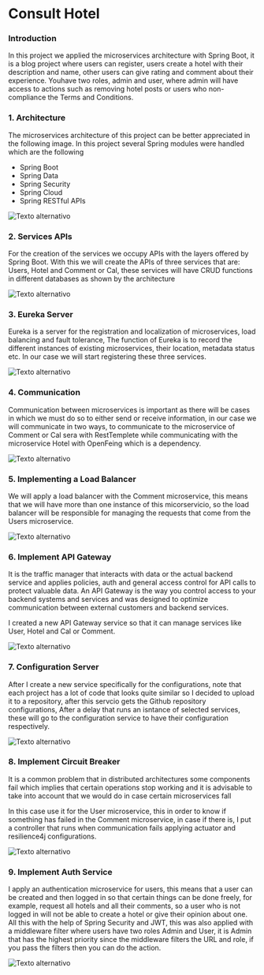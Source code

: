 # Consult Hotel
### Introduction
In this project we applied the microservices architecture with Spring Boot, it is a blog project where users can register, users create a hotel with their description and name, other users can give rating and comment about their experience. Youhave two roles, admin and user, where admin will have access to actions such as removing hotel posts or users who non-compliance the Terms and Conditions.

### 1. Architecture
The microservices architecture of this project can be better appreciated in the following image.
In this project several Spring modules were handled which are the following

- Spring Boot
- Spring Data
- Spring Security
- Spring Cloud
- Spring RESTful APIs

![Texto alternativo](https://github.com/Daniel-LA0303/mcsv_app1_hotels/blob/main/assets/1_architecture.png)

### 2. Services APIs
For the creation of the services we occupy APIs with the layers offered by Spring Boot. 
With this we will create the APIs of three services that are: Users, Hotel and Comment or Cal, these services will have CRUD functions in different databases as shown by the architecture

![Texto alternativo](https://github.com/Daniel-LA0303/mcsv_app1_hotels/blob/main/assets/2_model.png)

### 3. Eureka Server
Eureka is a server for the registration and localization of microservices, load balancing and fault tolerance, The function of Eureka is to record the different instances of existing microservices, their location, metadata status etc.
In our case we will start registering these three services.

![Texto alternativo](https://github.com/Daniel-LA0303/mcsv_app1_hotels/blob/main/assets/3_server.png)

### 4. Communication
Communication between microservices is important as there will be cases in which we must do so to either send or receive information, in our case we will communicate in two ways, to communicate to the microservice of
Comment or Cal sera with RestTemplete while communicating with the microservice Hotel with OpenFeing which is a dependency.

![Texto alternativo](https://github.com/Daniel-LA0303/mcsv_app1_hotels/blob/main/assets/4_comunication.png)

### 5. Implementing a Load Balancer
We will apply a load balancer with the Comment microservice, this means that we will have more than one instance of this micorservicio, so the load balancer will be responsible for managing the requests that come from the Users microservice.

![Texto alternativo](https://github.com/Daniel-LA0303/mcsv_app1_hotels/blob/main/assets/5_load_balancer.png)

### 6. Implement API Gateway
It is the traffic manager that interacts with data or the actual backend service and applies policies, auth and general access control for API calls to protect valuable data. An API Gateway is the way you control access to your backend systems and services and was designed to optimize communication between external customers and backend services.

I created a new API Gateway service so that it can manage services like User, Hotel and Cal or Comment.

![Texto alternativo](https://github.com/Daniel-LA0303/mcsv_app1_hotels/blob/main/assets/6_api_gateway.png)

### 7. Configuration Server
After I create a new service specifically for the configurations, note that each project has a lot of code that looks quite similar so I decided to upload it to a repository, after this servcio gets the Github repository configurations, After a delay that runs an isntance of selected services, these will go to the configuration service to have their configuration respectively.

![Texto alternativo](https://github.com/Daniel-LA0303/mcsv_app1_hotels/blob/main/assets/7_config_server.png)

### 8. Implement Circuit Breaker
It is a common problem that in distributed architectures some components fail which implies that certain operations stop working and it is advisable to take into account that we would do in case certain microservices fall

In this case use it for the User microservice, this in order to know if something has failed in the Comment microservice, in case if there is, I put a controller that runs when communication fails applying actuator and resilience4j configurations.

![Texto alternativo](https://github.com/Daniel-LA0303/mcsv_app1_hotels/blob/main/assets/8_circuit_breaker.png)

### 9. Implement Auth Service
I apply an authentication microservice for users, this means that a user can be created and then logged in so that certain things can be done freely, for example, request all hotels and all their comments, so a user who is not logged in will not be able to create a hotel or give their opinion about one.
All this with the help of Spring Security and JWT, this was also applied with a middleware filter where users have two roles Admin and User, it is Admin that has the highest priority since the middleware filters the URL and role, if you pass the filters then you can do the action.

![Texto alternativo](https://github.com/Daniel-LA0303/mcsv_app1_hotels/blob/main/assets/9_auth_service.png)




